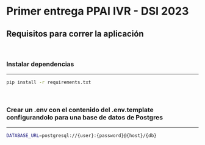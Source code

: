 # Primer entrega PPAI IVR - DSI 2023

## Requisitos para correr la aplicación

&nbsp;

### Instalar dependencias

---

```bash
pip install -r requirements.txt
```

&nbsp;

### Crear un .env con el contenido del .env.template configurandolo para una base de datos de Postgres

---

```bash
DATABASE_URL=postgresql://{user}:{password}@{host}/{db}
```
